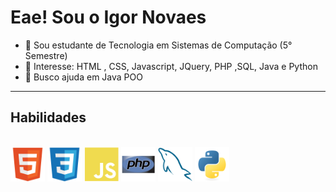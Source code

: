 # Eae! Sou o Igor Novaes 



- 🌱 Sou estudante de Tecnologia em Sistemas de Computação (5° Semestre)
- 🚀 Interesse: HTML , CSS, Javascript, JQuery, PHP ,SQL, Java e Python
- 🤔 Busco ajuda em Java POO 

<hr>

## Habilidades
<div><br>
  
  <img  alt="Igor-HTML" height="55" width="55" src="https://raw.githubusercontent.com/devicons/devicon/master/icons/html5/html5-original.svg">
  <img  alt="Igor-CSS" height="55" width="55" src="https://raw.githubusercontent.com/devicons/devicon/master/icons/css3/css3-original.svg">
  <img  alt="Igor-Js" height="55" width="55" src="https://raw.githubusercontent.com/devicons/devicon/master/icons/javascript/javascript-plain.svg">
  <img  alt="Igor-php" height="55" width="55" src="https://raw.githubusercontent.com/devicons/devicon/master/icons/php/php-original.svg">
  <img  alt="Igor-Csharp" height="55" width="55" src="https://raw.githubusercontent.com/devicons/devicon/master/icons/mysql/mysql-original.svg">
  <img  alt="Igor-Python" height="55" width="55" src="https://raw.githubusercontent.com/devicons/devicon/master/icons/python/python-original.svg">
  

</div>
  
  
 

   




